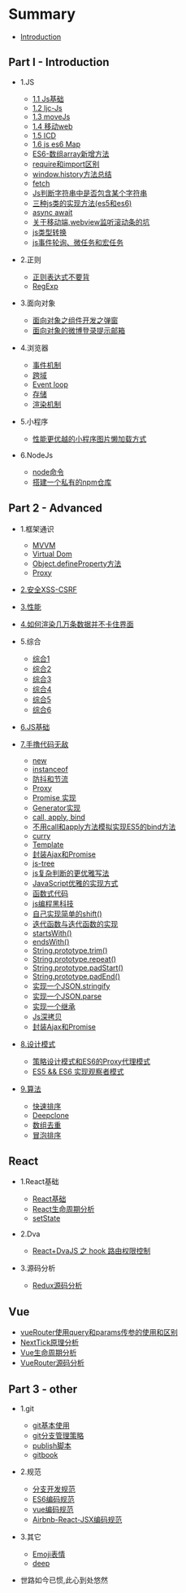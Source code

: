# Summary

* [Introduction](README.md)
## Part I - Introduction

* 1.JS
    * [1.1 Js基础](Js/js基础/js基础.md)
    * [1.2 ljc-Js](Js/js基础/ljc-Js.md)
    * [1.3 moveJs](Js/js基础/moveJs.md)
    * [1.4 移动web](Js/js基础/移动web.md)
    * [1.5 ICD](Js/js基础/ICD.md)
    * [1.6 js es6 Map](Js/js基础/js-es6-Map.md)
    * [ES6-数组array新增方法](Js/js基础/ES6-数组array新增方法.md)
    * [require和import区别](Js/js基础/require和import区别.md)
    * [window.history方法总结](Js/js基础/window.history方法总结.md)
    * [fetch](Js/js基础/fetch.md)
    * [Js判断字符串中是否包含某个字符串](Js/js基础/Js判断字符串中是否包含某个字符串.md)
    * [三种js类的实现方法(es5和es6)](Js/js基础/三种js类的实现方法(es5和es6).md)
    * [async await](Js/js基础/async-await.md)
    * [关于移动端,webview监听滚动条的坑](Js/js基础/关于移动端,webview监听滚动条的坑.md)
    * [js类型转换](Js/js基础/js类型转换.md)
    * [js事件轮询、微任务和宏任务](Js/js基础/js事件轮询、微任务和宏任务.md)

* 2.正则
    * [正则表达式不要背](Js/正则/正则表达式不要背.md)
    * [RegExp](Js/正则/RegExp.md)
  
* 3.面向对象
  * [面向对象之组件开发之弹窗](Js/面向对象/面向对象之组件开发之弹窗.md)
  * [面向对象的微博登录提示邮箱](Js/面向对象/面向对象的微博登录提示邮箱.md)

* 4.浏览器
  * [事件机制](浏览器/事件机制.md)
  * [跨域](浏览器/跨域.md)
  * [Event loop](浏览器/Event-loop.md)
  * [存储](浏览器/存储.md)
  * [渲染机制](浏览器/渲染机制.md)

* 5.小程序
  - [性能更优越的小程序图片懒加载方式](Js/小程序/性能更优越的小程序图片懒加载方式.md)

* 6.NodeJs
  - [node命令](Node/node基础/node命令.md)
  - [搭建一个私有的npm仓库](Node/node基础/搭建一个私有的npm仓库.md)

## Part 2 - Advanced

* 1.框架通识
  - [MVVM](框架通识/MVVM.md)
  - [Virtual Dom](框架通识/VirtualDom.md)
  - [Object.defineProperty方法](框架通识/Object.defineProperty方法.md)
  - [Proxy](框架通识/Proxy.md)

* [2.安全XSS-CSRF](安全/安全.md)
* [3.性能](安全/性能.md)
* [4.如何渲染几万条数据并不卡住界面](面试/如何渲染几万条数据并不卡住界面.md)
* 5.综合
  - [综合1](面试/综合1.md)
  - [综合2](面试/综合2.md)
  - [综合3](面试/综合3.md)
  - [综合4](面试/综合4-vue.md)
  - [综合5](面试/综合5.md)
  - [综合6](面试/综合6.md)
* [6.JS基础](面试/Js基础.md)
* [7.手撸代码无敌](手撸代码无敌/README.md)
  - [new](手撸代码无敌/new.md)
  - [instanceof](手撸代码无敌/instanceof.md)
  - [防抖和节流](手撸代码无敌/防抖和节流.md)
  - [Proxy](手撸代码无敌/Proxy.md)
  - [Promise 实现](手撸代码无敌/Promise实现.md)
  - [Generator实现](手撸代码无敌/Generator实现.md)
  - [call, apply, bind](手撸代码无敌/call-apply-bind.md)
  - [不用call和apply方法模拟实现ES5的bind方法](手撸代码无敌/不用call和apply方法模拟实现ES5的bind方法.md)
  - [curry](手撸代码无敌/curry.md)
  - [Template](手撸代码无敌/Template.md)
  - [封装Ajax和Promise](手撸代码无敌/封装Ajax和Promise.md)
  - [js-tree](手撸代码无敌/js-tree.md)
  - [js复杂判断的更优雅写法](手撸代码无敌/js复杂判断的更优雅写法.md)
  - [JavaScript优雅的实现方式](手撸代码无敌/JavaScript优雅的实现方式.md)
  - [函数式代码](手撸代码无敌/函数式代码.md)
  - [js编程黑科技](手撸代码无敌/js编程黑科技.md)
  - [自己实现简单的shift()](手撸代码无敌/自己实现简单的shift().md)
  - [迭代函数与迭代函数的实现](手撸代码无敌/迭代函数与迭代函数的实现.md)
  - [startsWith()](手撸代码无敌/startsWith().md)
  - [endsWith()](手撸代码无敌/endsWith().md)
  - [String.prototype.trim()](手撸代码无敌/trim().md)
  - [String.prototype.repeat()](手撸代码无敌/repeat().md)
  - [String.prototype.padStart()](手撸代码无敌/padStart().md)
  - [String.prototype.padEnd()](手撸代码无敌/padEnd().md)
  - [实现一个JSON.stringify](手撸代码无敌/实现一个JSON.stringify.md)
  - [实现一个JSON.parse](手撸代码无敌/实现一个JSON.parse.md)
  - [实现一个继承](手撸代码无敌/实现一个继承.md)
  - [Js深拷贝](手撸代码无敌/JS深拷贝.md)
  - [封装Ajax和Promise](手撸代码无敌/封装Ajax和Promise.md)

* [8.设计模式]()
  - [策略设计模式和ES6的Proxy代理模式](设计模式/策略设计模式和ES6的Proxy代理模式.md)
  - [ES5 && ES6 实现观察者模式](设计模式/ES5&&ES6实现观察者模式.md)

* [9.算法]()
  - [快速排序](算法/快速排序.md)
  - [Deepclone](算法/Deepclone.md)
  - [数组去重](算法/数组去重.md)
  - [冒泡排序](算法/冒泡排序.md)

## React
* 1.React基础
    - [React基础](React/React基础/react基础.md)
    - [React生命周期分析](React/React基础/React生命周期分析.md)
    - [setState](React/React基础/setState.md)

* 2.Dva
    * [React+DvaJS 之 hook 路由权限控制](React/dva/React+DvaJS之hook路由权限控制.md)

* 3.源码分析
  - [Redux源码分析](React/源码分析/Redux源码分析.md)


## Vue
  - [vueRouter使用query和params传参的使用和区别](Vue/vueRouter使用query和params传参的使用和区别.md)
  - [NextTick原理分析](Vue/NextTick原理分析.md)
  - [Vue生命周期分析](Vue/Vue生命周期.md)
  - [VueRouter源码分析](Vue/VueRouter源码分析.md)

## Part 3 - other
- 1.git
  * [git基本使用](git/git基本使用.md)
  * [git分支管理策略](git/git分支管理策略.md)
  * [publish脚本](git/publish脚本.md)
  * [gitbook](git/gitbook.md)

- 2.规范
  * [分支开发规范](规范/分支开发规范.md)
  * [ES6编码规范](规范/es6编码规范.md)
  * [vue编码规范](规范/vue编码规范.md)
  * [Airbnb-React-JSX编码规范](规范/Airbnb-React-JSX编码规范.md)

- 3.其它
  * [Emoji表情](other/Emoji表情.md)
  * [deep]()


* 世路如今已惯,此心到处悠然